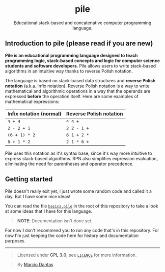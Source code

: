 <h1 align="center">pile</h1>
<p align="center">Educational stack-based and concatenative computer programming language.</p>

## Introduction to pile (please read if you are new)
**Pile is an educational programming language designed to teach programming logic, stack-based concepts and logic for computer science students and software developers**.
Pile allows users to write stack-based algorithms in an intuitive way thanks to reverse Polish notation.

The language is based on stack-based data structures and **reverse Polish notation** (a.k.a. Infix notation).
Reverse Polish notation is a way to write mathematical and algorithmic operations in a way that the operands are expressed **before** the operation itself. Here are some examples of mathematical expressions:

| **Infix notation (normal)** | **Reverse Polish notation** |
| --------------------------- | --------------------------- |
| `4 + 4`                     | `4 4 +`                     |
| `2 - 2 + 1`                 | `2 2 - 1 +`                 |
| `(6 + 1) * 2`               | `6 1 + 2 *`                 |
| `6 + 1 * 2`                 | `2 1 * 6 +`                 |

Pile uses this notation as it's syntax base, since it's way more intuitive to express stack-based algorithms.
RPN also simplifies expression evaluation, eliminating the need for parentheses and operator precedence.

## Getting started
Pile doesn't really exit yet, I just wrote some random code and called it a day.
But I have some nice ideas!

You can read the file [`basics.pile`](./basics.pile) in the root of this repository to take a look at some ideas that I have for this language.

> **NOTE**: Documentation isn't done yet.

For now I don't recommend you to run any code that's in this repository.
For now I'm just keeping the code here for history and documentation purposes.

---

> Licensed under **GPL 3.0**, see [`LICENCE`](./LICENSE) for more information.

> By [Marcio Dantas](https://github.com/marc-dantas)